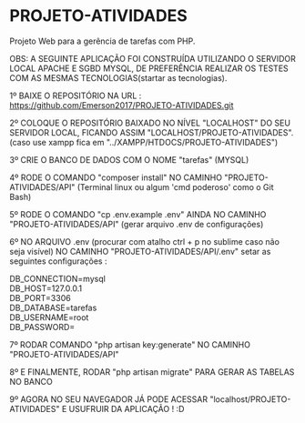 # PROJETO-ATIVIDADES
Projeto Web para a gerência de tarefas com PHP. 


OBS: A SEGUINTE APLICAÇÃO FOI CONSTRUÍDA UTILIZANDO O SERVIDOR LOCAL APACHE E SGBD MYSQL, DE PREFERÊNCIA REALIZAR OS TESTES COM AS MESMAS TECNOLOGIAS(startar as tecnologias). 

1º BAIXE O REPOSITÓRIO NA URL : https://github.com/Emerson2017/PROJETO-ATIVIDADES.git

2º COLOQUE O REPOSITÓRIO BAIXADO NO NÍVEL "LOCALHOST" DO SEU SERVIDOR LOCAL, FICANDO ASSIM "LOCALHOST/PROJETO-ATIVIDADES". (caso use xampp fica em "../XAMPP/HTDOCS/PROJETO-ATIVIDADES")

3º CRIE O BANCO DE DADOS COM O NOME "tarefas" (MYSQL)

4º RODE O COMANDO "composer install" NO CAMINHO "PROJETO-ATIVIDADES/API" (Terminal linux ou algum 'cmd poderoso' como o Git Bash)

5º RODE O COMANDO "cp .env.example .env" AINDA NO CAMINHO "PROJETO-ATIVIDADES/API" (gerar arquivo .env de configurações)

6º NO ARQUIVO .env (procurar com atalho ctrl + p no sublime caso não seja visível) NO CAMINHO "PROJETO-ATIVIDADES/API/.env" setar as seguintes configurações :

DB_CONNECTION=mysql<br>
DB_HOST=127.0.0.1<br>
DB_PORT=3306<br>
DB_DATABASE=tarefas<br>
DB_USERNAME=root<br>
DB_PASSWORD=<br>


7º RODAR COMANDO "php artisan key:generate" NO CAMINHO "PROJETO-ATIVIDADES/API"

8º E FINALMENTE, RODAR "php artisan migrate" PARA GERAR AS TABELAS NO BANCO

9º AGORA NO SEU NAVEGADOR JÁ PODE ACESSAR "localhost/PROJETO-ATIVIDADES" E USUFRUIR DA APLICAÇÃO ! :D







